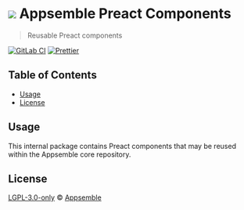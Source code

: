 # ![](https://gitlab.com/appsemble/appsemble/-/raw/0.22.8/config/assets/logo.svg) Appsemble Preact Components

> Reusable Preact components

[![GitLab CI](https://gitlab.com/appsemble/appsemble/badges/0.22.8/pipeline.svg)](https://gitlab.com/appsemble/appsemble/-/releases/0.22.8)
[![Prettier](https://img.shields.io/badge/code_style-prettier-ff69b4.svg)](https://prettier.io)

## Table of Contents

- [Usage](#usage)
- [License](#license)

## Usage

This internal package contains Preact components that may be reused within the Appsemble core
repository.

## License

[LGPL-3.0-only](https://gitlab.com/appsemble/appsemble/-/blob/0.22.8/LICENSE.md) ©
[Appsemble](https://appsemble.com)
